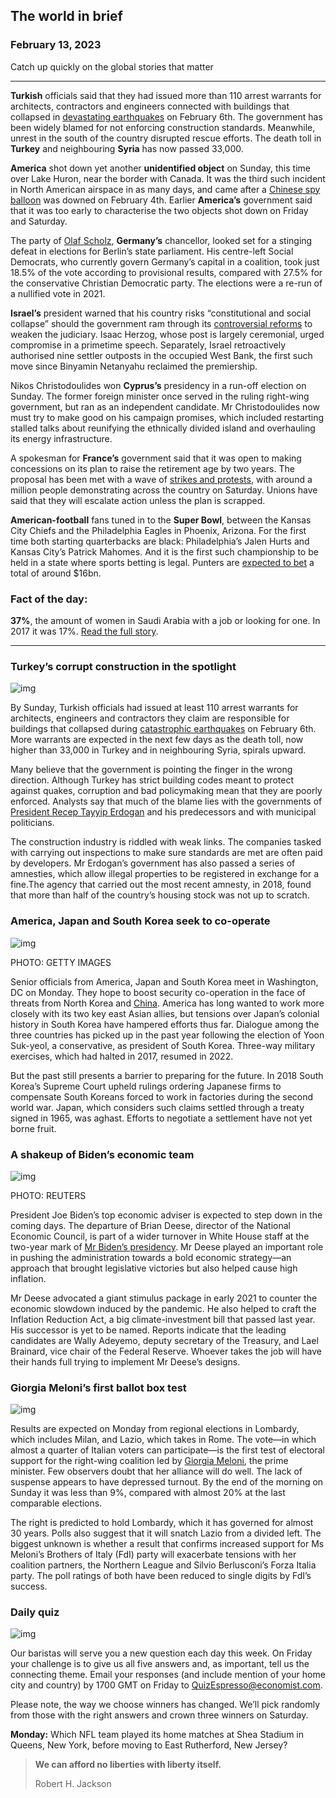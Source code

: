 ## The world in brief

### February 13, 2023

Catch up quickly on the global stories that matter

------

**Turkish** officials said that they had issued more than 110 arrest warrants for architects, contractors and engineers connected with buildings that collapsed in [devastating earthquakes](https://www.economist.com/europe/2023/02/09/the-earthquakes-in-turkey-and-syria-have-shaken-both-countries) on February 6th. The government has been widely blamed for not enforcing construction standards. Meanwhile, unrest in the south of the country disrupted rescue efforts. The death toll in **Turkey** and neighbouring **Syria** has now passed 33,000.

**America** shot down yet another **unidentified object** on Sunday, this time over Lake Huron, near the border with Canada. It was the third such incident in North American airspace in as many days, and came after a [Chinese spy balloon](https://www.economist.com/china/2023/02/07/the-lessons-from-the-chinese-spy-balloon) was downed on February 4th. Earlier **America’s** government said that it was too early to characterise the two objects shot down on Friday and Saturday.

The party of [Olaf Scholz](https://www.economist.com/europe/2022/12/07/germanys-ruling-coalition-marks-its-first-anniversary), **Germany’s** chancellor, looked set for a stinging defeat in elections for Berlin’s state parliament. His centre-left Social Democrats, who currently govern Germany’s capital in a coalition, took just 18.5% of the vote according to provisional results, compared with 27.5% for the conservative Christian Democratic party. The elections were a re-run of a nullified vote in 2021.

**Israel’s** president warned that his country risks “constitutional and social collapse” should the government ram through its [controversial reforms](https://www.economist.com/middle-east-and-africa/2023/01/16/binyamin-netanyahu-rushes-to-take-on-israels-supreme-court) to weaken the judiciary. Isaac Herzog, whose post is largely ceremonial, urged compromise in a primetime speech. Separately, Israel retroactively authorised nine settler outposts in the occupied West Bank, the first such move since Binyamin Netanyahu reclaimed the premiership.

Nikos Christodoulides won **Cyprus’s** presidency in a run-off election on Sunday. The former foreign minister once served in the ruling right-wing government, but ran as an independent candidate. Mr Christodoulides now must try to make good on his campaign promises, which included restarting stalled talks about reunifying the ethnically divided island and overhauling its energy infrastructure.

A spokesman for **France’s** government said that it was open to making concessions on its plan to raise the retirement age by two years. The proposal has been met with a wave of [strikes and protests](https://www.economist.com/europe/2023/02/06/why-france-is-arguing-about-work-and-the-right-to-be-lazy), with around a million people demonstrating across the country on Saturday. Unions have said that they will escalate action unless the plan is scrapped.

**American-football** fans tuned in to the **Super Bowl**, between the Kansas City Chiefs and the Philadelphia Eagles in Phoenix, Arizona. For the first time both starting quarterbacks are black: Philadelphia’s Jalen Hurts and Kansas City’s Patrick Mahomes. And it is the first such championship to be held in a state where sports betting is legal. Punters are [expected to bet](https://www.economist.com/culture/2023/02/10/the-national-football-league-bets-on-betting) a total of around $16bn.



### **Fact of the day:** 

**37%**, the amount of women in Saudi Arabia with a job or looking for one. In 2017 it was 17%. [Read the full story](https://www.economist.com/leaders/2023/02/09/arab-petrostates-must-prepare-their-citizens-for-a-post-oil-future).



------



### Turkey’s corrupt construction in the spotlight

![img](https://niceboy.online/insight/public/Espresso/PHOTOS/turkey_construction_crop.jpeg)

By Sunday, Turkish officials had issued at least 110 arrest warrants for architects, engineers and contractors they claim are responsible for buildings that collapsed during [catastrophic earthquakes](https://www.economist.com/europe/2023/02/09/the-earthquakes-in-turkey-and-syria-have-shaken-both-countries) on February 6th. More warrants are expected in the next few days as the death toll, now higher than 33,000 in Turkey and in neighbouring Syria, spirals upward.

Many believe that the government is pointing the finger in the wrong direction. Although Turkey has strict building codes meant to protect against quakes, corruption and bad policymaking mean that they are poorly enforced. Analysts say that much of the blame lies with the governments of [President Recep Tayyip Erdogan](https://www.economist.com/special-report/2023-01-21) and his predecessors and with municipal politicians.

The construction industry is riddled with weak links. The companies tasked with carrying out inspections to make sure standards are met are often paid by developers. Mr Erdogan’s government has also passed a series of amnesties, which allow illegal properties to be registered in exchange for a fine.The agency that carried out the most recent amnesty, in 2018, found that more than half of the country’s housing stock was not up to scratch.



### America, Japan and South Korea seek to co-operate

![img](https://niceboy.online/insight/public/Espresso/PHOTOS/20230211_dap349.jpeg)

PHOTO: GETTY IMAGES

Senior officials from America, Japan and South Korea meet in Washington, DC on Monday. They hope to boost security co-operation in the face of threats from North Korea and [China](https://www.economist.com/china/2023/02/09/tensions-will-linger-over-a-chinese-balloon-downed-by-america). America has long wanted to work more closely with its two key east Asian allies, but tensions over Japan’s colonial history in South Korea have hampered efforts thus far. Dialogue among the three countries has picked up in the past year following the election of Yoon Suk-yeol, a conservative, as president of South Korea. Three-way military exercises, which had halted in 2017, resumed in 2022.

But the past still presents a barrier to preparing for the future. In 2018 South Korea’s Supreme Court upheld rulings ordering Japanese firms to compensate South Koreans forced to work in factories during the second world war. Japan, which considers such claims settled through a treaty signed in 1965, was aghast. Efforts to negotiate a settlement have not yet borne fruit.



### A shakeup of Biden’s economic team

![img](https://niceboy.online/insight/public/Espresso/PHOTOS/20230211_dap348.jpeg)

PHOTO: REUTERS

President Joe Biden’s top economic adviser is expected to step down in the coming days. The departure of Brian Deese, director of the National Economic Council, is part of a wider turnover in White House staff at the two-year mark of [Mr Biden’s presidency](https://www.economist.com/president-joe-biden-polls). Mr Deese played an important role in pushing the administration towards a bold economic strategy—an approach that brought legislative victories but also helped cause high inflation.

Mr Deese advocated a giant stimulus package in early 2021 to counter the economic slowdown induced by the pandemic. He also helped to craft the Inflation Reduction Act, a big climate-investment bill that passed last year. His successor is yet to be named. Reports indicate that the leading candidates are Wally Adeyemo, deputy secretary of the Treasury, and Lael Brainard, vice chair of the Federal Reserve. Whoever takes the job will have their hands full trying to implement Mr Deese’s designs.



### Giorgia Meloni’s first ballot box test

![img](https://niceboy.online/insight/public/Espresso/PHOTOS/meloni_crop.jpeg)

Results are expected on Monday from regional elections in Lombardy, which includes Milan, and Lazio, which takes in Rome. The vote—in which almost a quarter of Italian voters can participate—is the first test of electoral support for the right-wing coalition led by [Giorgia Meloni](https://www.economist.com/europe/2023/01/26/after-a-steady-first-100-days-choppier-waters-await-giorgia-meloni), the prime minister. Few observers doubt that her alliance will do well. The lack of suspense appears to have depressed turnout. By the end of the morning on Sunday it was less than 9%, compared with almost 20% at the last comparable elections.

The right is predicted to hold Lombardy, which it has governed for almost 30 years. Polls also suggest that it will snatch Lazio from a divided left. The biggest unknown is whether a result that confirms increased support for Ms Meloni’s Brothers of Italy (FdI) party will exacerbate tensions with her coalition partners, the Northern League and Silvio Berlusconi’s Forza Italia party. The poll ratings of both have been reduced to single digits by FdI’s success.



### Daily quiz

![img](https://niceboy.online/insight/public/Espresso/PHOTOS/EspressoQuiz_8.jpeg)

Our baristas will serve you a new question each day this week. On Friday your challenge is to give us all five answers and, as important, tell us the connecting theme. Email your responses (and include mention of your home city and country) by 1700 GMT on Friday to [QuizEspresso@economist.com](https://mail.google.com/mail/?view=cm&fs=1&tf=1&to=QuizEspresso@economist.com).

Please note, the way we choose winners has changed. We’ll pick randomly from those with the right answers and crown three winners on Saturday.

**Monday:** Which NFL team played its home matches at Shea Stadium in Queens, New York, before moving to East Rutherford, New Jersey?



> **We can afford no liberties with liberty itself.**
>
> Robert H. Jackson



